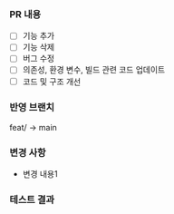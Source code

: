 ### PR 내용
- [ ] 기능 추가
- [ ] 기능 삭제
- [ ] 버그 수정
- [ ] 의존성, 환경 변수, 빌드 관련 코드 업데이트
- [ ] 코드 및 구조 개선

### 반영 브랜치
feat/ -> main

### 변경 사항
- 변경 내용1

### 테스트 결과
